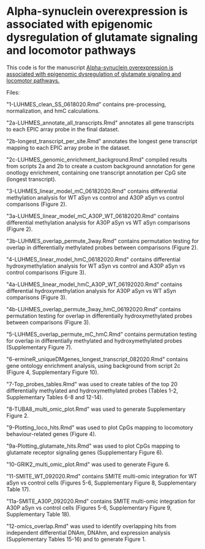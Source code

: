 # Alpha-synuclein overexpression is associated with epigenomic dysregulation of glutamate signaling and locomotor pathways

This code is for the manuscript [Alpha-synuclein overexpression is associated with epigenomic dysregulation of glutamate signaling and locomotor pathways.](https://www.biorxiv.org/content/10.1101/2021.06.12.448150v1)

Files:

"1-LUHMES_clean_SS_0618020.Rmd" contains pre-processing, normalization, and hmC calculations.

"2a-LUHMES_annotate_all_transcripts.Rmd" annotates all gene transcripts to each EPIC array probe in the final dataset.

"2b-longest_transcript_per_site.Rmd" annotates the longest gene transcript mapping to each EPIC array probe in the dataset.

"2c-LUHMES_genomic_enrichment_background.Rmd" compiled results from scripts 2a and 2b to create a custom background annotation for gene onotlogy enrichment, containing one transcript annotation per CpG site (longest transcript).

"3-LUHMES_linear_model_mC_06182020.Rmd" contains differential methylation analysis for WT aSyn vs control and A30P aSyn vs control comparisons (Figure 2).

"3a-LUHMES_linear_model_mC_A30P_WT_06182020.Rmd" contains differential methylation analysis for A30P aSyn vs WT aSyn comparisons (Figure 2).

"3b-LUHMES_overlap_permute_3way.Rmd" contains permutation testing for overlap in differentially methylated probes between comparisons (Figure 2).

"4-LUHMES_linear_model_hmC_06182020.Rmd" contains differential hydroxymethylation analysis for WT aSyn vs control and A30P aSyn vs control comparisons (Figure 3).

"4a-LUHMES_linear_model_hmC_A30P_WT_06192020.Rmd" contains differential hydroxymethylation analysis for A30P aSyn vs WT aSyn comparisons (Figure 3).

"4b-LUHMES_overlap_permute_3way_hmC_06192020.Rmd" contains permutation testing for overlap in differentially hydroxymethylated probes between comparisons (Figure 3).

"5-LUHMES_overlap_permute_mC_hmC.Rmd" contains permutation testing for overlap in differentially methylated and hydroxymethylated probes (Supplementary Figure 7).

"6-ermineR_uniqueDMgenes_longest_transcript_082020.Rmd" contains gene ontology enrichment analysis, using background from script 2c (Figure 4, Supplementary Figure 10).

"7-Top_probes_tables.Rmd" was used to create tables of the top 20 differentially methylated and hydroxymethylated probes (Tables 1-2, Supplementary Tables 6-8 and 12-14).

"8-TUBA8_multi_omic_plot.Rmd" was used to generate Supplementary Figure 2.

"9-Plotting_loco_hits.Rmd" was used to plot CpGs mapping to locomotory behaviour-related genes (Figure 4).

"9a-Plotting_glutamate_hits.Rmd" was used to plot CpGs mapping to glutamate receptor signaling genes (Supplementary Figure 6).

"10-GRIK2_multi_omic_plot.Rmd" was used to generate Figure 6.

"11-SMITE_WT_092020.Rmd" contains SMITE multi-omic integration for WT aSyn vs control cells (Figures 5-6, Supplementary Figure 8, Supplementary Table 17).

"11a-SMITE_A30P_092020.Rmd" contains SMITE multi-omic integration for A30P aSyn vs control cells (Figures 5-6, Supplementary Figure 9, Supplementary Table 18).

"12-omics_overlap.Rmd" was used to identify overlapping hits from independent differential DNAm, DNAhm, and expression analysis (Supplementary Tables 15-16) and to generate Figure 1.



